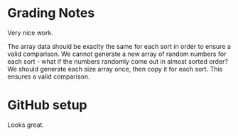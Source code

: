 # Grading Notes

Very nice work.

The array data should be exaclty the same for each sort in order to ensure a valid comparison. We cannot generate a new array of random
numbers for each sort - what if the numbers randomly come out in almost sorted order? We should generate each size array once, then copy it for
each sort. This ensures a valid comparison.

# GitHub setup

Looks great.
